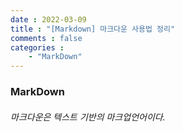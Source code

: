 ```yaml
---
date : 2022-03-09
title : "[Markdown] 마크다운 사용법 정리"
comments : false
categories : 
    - "MarkDown"
---
```

### MarkDown

###### 마크다운은 텍스트 기반의 마크업언어이다.

